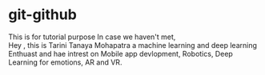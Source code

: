  # git-github
This is for tutorial purpose 
In case we haven't met,  
Hey , this is Tarini Tanaya Mohapatra a machine learning and deep learning Enthuast and hae intrest on Mobile app devlopment, Robotics, Deep Learning for emotions, AR and VR.
